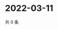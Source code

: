 # 2022-03-11

共 0 条

<!-- BEGIN WEIBO -->
<!-- 最后更新时间 Fri Mar 11 2022 21:11:41 GMT+0800 (China Standard Time) -->

<!-- END WEIBO -->
